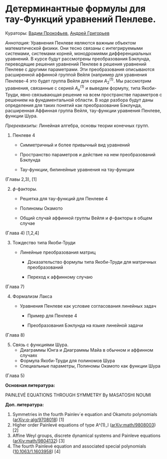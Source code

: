# Детерминантные формулы для тау-Функций уравнений Пенлеве.

Кураторы: [Вадим Прокофьев](vadprokofev@gmail.com), [Андрей Григорьев](andrey4287252@gmail.com)

*Аннотация:* Уравнения Пенлеве являются важным объектом математической физики. Они тесно связаны с интегрируемыми системами, системами корней, монодромиями дифференциальных уравнений. В курсе будут рассмотрены преобразования Бэклунда, переводящие решения уравнений Пенлеве в решения уравнений Пенлеве с другими параметрами. Эти преобразования описываются расширенной аффинной группой Вейля (например для уравнения Пенлеве-4 это будет группа Вейля для серии $A^{(1)}_2$. Мы рассмотрим уравнения, связанные с серией $A^{(1)}_{n}$ и выведем формулу, типа Якоби-Труди, явно связывающая решение на всем пространстве параметров с решением на фундаментальной области. В ходе разбора будут даны определения для таких понятий как преобразование Бэклунда, расширенная Аффинная группа Вейля, тау-функции уравнения Пенлеве, функции Шура.

*Пререквизиты:* Линейная алгебра, основы теории конечных групп.

1. Пенлеве 4

   - Симметричный и более привычный вид уравнений


   - Пространство параметров и действие на нем преобразований Бэклунда


   - Тау-функции, билинейные уравнения на тау-функции


(Главы 2,3), [1]

2. $\phi$-факторы.

   - Решетка для тау-функций для Пенлеве 4


   - Полиномы Окамото


   - Общий случай аффинной группы Вейля и $\phi$-факторы в общем случае


(Глава 4) [1,2,4]

3. Тождество типа Якоби-Труди

   - Линейные преобразования матриц
   
   
      - Доказательство формулы типа Якоби-Труди для матричных преобразований
   
   
      - Переход к аффинному случаю
   


(Глава 7) 

4. Формализм Лакса

   - Уравнения Пенлеве как условие согласования линейных задач
   
   
      - Пример для Пенлеве 4
   
   
   
      - Преобразования Бэклунда на языке линейной задачи
   


(Глава 8)

5. Связь с функциями Шура.
   - Диаграммы Юнга и Диаграммы Майа в обычном и аффинном случаях
   - Формула Якоби-Труди для полиномов Шура
   - Специальные параметры, Полиномы Окамото как функции Шура



(Глава 5)

**Основная литература:**

PAINLEVÉ EQUATIONS THROUGH SYMMETRY  By MASATOSHI NOUMI

**Доп. литература:**

1) Symmetries in the fourth Painlev´e equation and Okamoto polynomials ([arXiv:q-alg/9708018](https://arxiv.org/abs/q-alg/9708018)) [1]
1) Higher order Painlevé equations of type A^(1)\_l ([arXiv:math/9808003](https://arxiv.org/abs/math/9808003)) [2]
1) Affine Weyl groups, discrete dynamical systems and Painleve equations ([arXiv:math/9804132](https://arxiv.org/abs/math/9804132)) [3]
1) The fourth Painlevé equation and associated special polynomials ([10.1063/1.1603958](https://ui.adsabs.harvard.edu/link_gateway/2003JMP....44.5350C/doi:10.1063/1.1603958)) [4]  
